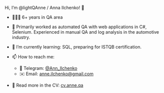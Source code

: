 Hi, I’m @lightQAnne / Anna Ilchenko! 👋 
- 🙋🏻‍♀️ 6+ years in QA area 
- 🔭 Primarily worked as automated QA with web applications in C#, Selenium. Experienced in manual QA and log analysis in the automotive industry.
- 🌱 I’m currently learning: SQL, preparing for ISTQB certification.
- 📫 How to reach me:
   - 🔗 Telegram: [@Ann_Ilchenko](https://t.me/Ann_Ilchenko)
   - ✉️ Email: anne.ilchenko@gmail.com

- 📃 Read more in the CV: [cv.anne.qa](https://drive.google.com/file/d/1Oh6-bNMUq4x7PwN36X691mk49Y-JX5do/view?usp=drive_link)
